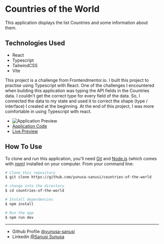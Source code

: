 # Countries of the World

This application displays the list Countries and some information about them.

## Technologies Used

- React
- Typescript
- TailwindCSS
- Vite

This project is a challenge from Frontendmentor.io. I built this project to practise using Typescript with React. One of the challenges I encountered when building this application was typing the API fields in the Countries data. I couldn't get the correct type for every field of the data. So, I connected the data to my state and used it to correct the shape (type / interface) I created at the beginning. At the end of this project, I was more comfortable in using Typescript with react.

- ![Application Preview](rest-countries.gif)
- [Application Code](https://github.com/yunusa-sanusi/countries-of-the-world)
- [Live Preview]()

## How To Use

<!-- Example: -->

To clone and run this application, you'll need [Git](https://git-scm.com) and [Node.js](https://nodejs.org/en/download/) (which comes with [npm](http://npmjs.com)) installed on your computer. From your command line:

```bash
# Clone this repository
$ git clone https://github.com/yunusa-sanusi/countries-of-the-world

# change into the directory
$ cd countries-of-the-world

# Install dependencies
$ npm install

# Run the app
$ npm run dev
```

<hr />

- Github Profile [@yunusa-sanusi](https://github.com/yunusa-sanusi)
- Linkedin [@Sanusi Sunusa](https://linkedin.com/in/sanusi-yunusa)
